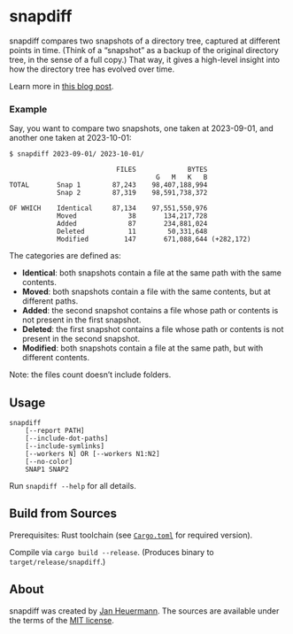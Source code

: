 # snapdiff

snapdiff compares two snapshots of a directory tree, captured at different points in time.
(Think of a “snapshot” as a backup of the original directory tree, in the sense of a full copy.)
That way, it gives a high-level insight into how the directory tree has evolved over time.

Learn more in [this blog post](https://www.jotaen.net/iE3XC).

### Example

Say, you want to compare two snapshots, one taken at 2023-09-01, and another one taken at 2023-10-01:

```
$ snapdiff 2023-09-01/ 2023-10-01/

                           FILES             BYTES
                                     G   M   K   B
TOTAL       Snap 1        87,243    98,407,188,994
            Snap 2        87,319    98,591,738,372
            
OF WHICH    Identical     87,134    97,551,550,976
            Moved             38       134,217,728
            Added             87       234,881,024
            Deleted           11        50,331,648
            Modified         147       671,088,644 (+282,172)
```

The categories are defined as:

- **Identical**: both snapshots contain a file at the same path with the same contents.
- **Moved**: both snapshots contain a file with the same contents, but at different paths.
- **Added**: the second snapshot contains a file whose path or contents is not present in the first snapshot.
- **Deleted**: the first snapshot contains a file whose path or contents is not present in the second snapshot.
- **Modified**: both snapshots contain a file at the same path, but with different contents.

Note: the files count doesn’t include folders.

## Usage

```
snapdiff
    [--report PATH]
    [--include-dot-paths]
    [--include-symlinks]
    [--workers N] OR [--workers N1:N2]
    [--no-color]
    SNAP1 SNAP2
```

Run `snapdiff --help` for all details.

## Build from Sources

Prerequisites: Rust toolchain (see [`Cargo.toml`](./Cargo.toml) for required version).

Compile via `cargo build --release`. (Produces binary to `target/release/snapdiff`.)

## About

snapdiff was created by [Jan Heuermann](https://www.jotaen.net). The sources are available under the terms of the [MIT license](./LICENSE).
